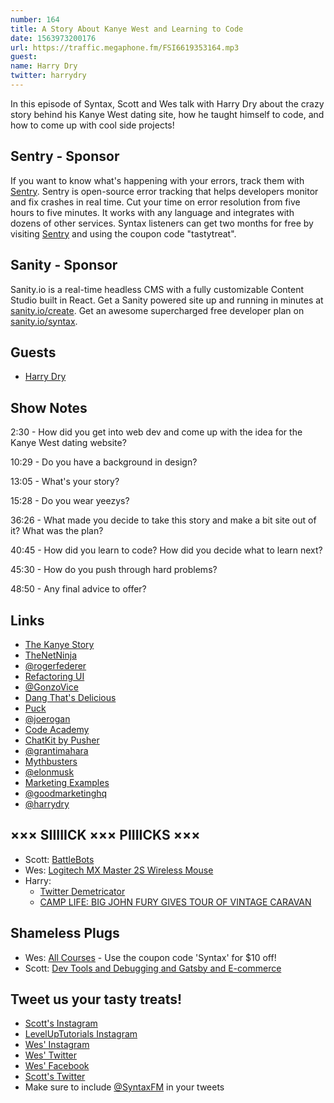 ```yaml
---
number: 164
title: A Story About Kanye West and Learning to Code
date: 1563973200176
url: https://traffic.megaphone.fm/FSI6619353164.mp3
guest: 
name: Harry Dry
twitter: harrydry
---
```


In this episode of Syntax, Scott and Wes talk with Harry Dry about the crazy story behind his Kanye West dating site, how he taught himself to code, and how to come up with cool side projects!

## Sentry - Sponsor

If you want to know what's happening with your errors, track them with [Sentry](https://sentry.io/). Sentry is open-source error tracking that helps developers monitor and fix crashes in real time. Cut your time on error resolution from five hours to five minutes. It works with any language and integrates with dozens of other services. Syntax listeners can get two months for free by visiting [Sentry](https://sentry.io/) and using the coupon code "tastytreat".

## Sanity - Sponsor

Sanity.io is a real-time headless CMS with a fully customizable Content Studio built in React. Get a Sanity powered site up and running in minutes at [sanity.io/create](https://www.sanity.io/create). Get an awesome supercharged free developer plan on [sanity.io/syntax](https://www.sanity.io/syntax).

## Guests

* [Harry Dry](https://twitter.com/harrydry)

## Show Notes

2:30 - How did you get into web dev and come up with the idea for the Kanye West dating website?

10:29 - Do you have a background in design?

13:05 - What's your story?

15:28 - Do you wear yeezys?

36:26 - What made you decide to take this story and make a bit site out of it? What was the plan?

40:45 - How did you learn to code? How did you decide what to learn next?

45:30 - How do you push through hard problems?

48:50 - Any final advice to offer?

## Links
* [The Kanye Story](https://thekanyestory.com/)
* [TheNetNinja](https://www.youtube.com/channel/UCW5YeuERMmlnqo4oq8vwUpg)
* [@rogerfederer](https://twitter.com/rogerfederer)
* [Refactoring UI](https://refactoringui.com/)
* [@GonzoVice](https://twitter.com/GonzoVice)
* [Dang That's Delicious](https://github.com/spences10/dang-thats-delicious)
* [Puck](https://www.puck-js.com/)
* [@joerogan](https://twitter.com/joerogan)
* [Code Academy](https://www.codecademy.com/)
* [ChatKit by Pusher](https://pusher.com/chatkit)
* [@grantimahara](https://twitter.com/grantimahara)
* [Mythbusters](https://www.sciencechannel.com/tv-shows/mythbusters-on-science/)
* [@elonmusk](https://twitter.com/elonmusk)
* [Marketing Examples](https://marketingexamples.com/)
* [@goodmarketinghq](https://twitter.com/goodmarketinghq)
* [@harrydry](https://twitter.com/harrydry)

## ××× SIIIIICK ××× PIIIICKS ×××
* Scott: [BattleBots](https://battlebots.com/)
* Wes: [Logitech MX Master 2S Wireless Mouse](https://amzn.to/2RKtPVU)
* Harry:
  * [Twitter Demetricator](https://bengrosser.com/projects/twitter-demetricator/)
  * [CAMP LIFE: BIG JOHN FURY GIVES TOUR OF VINTAGE CARAVAN](https://www.youtube.com/watch?v=MX58yJt1170)

## Shameless Plugs
* Wes: [All Courses](https://wesbos.com/courses) - Use the coupon code 'Syntax' for $10 off!
* Scott: [Dev Tools and Debugging and Gatsby and E-commerce](https://leveluptutorials.com/pro)

## Tweet us your tasty treats!
* [Scott's Instagram](https://www.instagram.com/stolinski/)
* [LevelUpTutorials Instagram](https://www.instagram.com/LevelUpTutorials/)
* [Wes' Instagram](https://www.instagram.com/wesbos/)
* [Wes' Twitter](https://twitter.com/wesbos)
* [Wes' Facebook](https://www.facebook.com/wesbos.developer)
* [Scott's Twitter](https://twitter.com/stolinski)
* Make sure to include [@SyntaxFM](https://twitter.com/SyntaxFM) in your tweets
